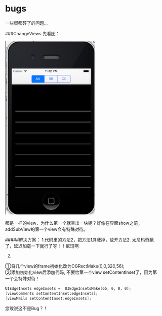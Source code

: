 bugs
====

一些蛋都碎了的问题...

###ChangeViews
先看图：

![ChangeViews](ChangeViews.png)

都是一样的view，为什么第一个就空出一块呢？好像在界面show之前，addSubView的第一个view会有特殊对待。

#####解决方案：
1.代码里的方法2，把方法1屏蔽掉，放开方法2. 太尼玛奇葩了，延迟加载一下就行了呀！！尼玛啊

2.
  ①将几个view的frame初始化改为CGRectMake(0,0,320,56);       
  ②添加初始化view后添加代码, 不要给第一个view setContentInset了，因为第一个会特殊对待！
  
    UIEdgeInsets edgeInsets =  UIEdgeInsetsMake(65, 0, 0, 0);
    [viewComments setContentInset:edgeInsets];
    [viewMails setContentInset:edgeInsets];
    
您敢说这不是Bug？！
